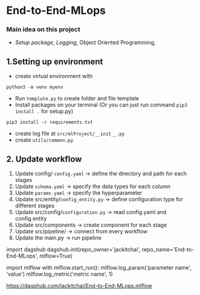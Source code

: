 # End-to-End-MLops
### Main idea on this project
- *Setup package*, *Logging*, Object Oriented Programming, 
## 1.Setting up environment
- create virtual environment with 
```
python3 -m venv myenv
```
- Run `template.py` to create folder and file template
- Install packages on your terminal (Or you can just run command `pip3 install .` for setup.py)
```text
pip3 install -r requirements.txt
```
- create log file at `src/mlProject/__init__.py`
- create `utils/common.py`

## 2. Update workflow
1. Update config/ `config.yaml` -> define the directory and path for each stages
2. Update `schema.yaml` -> specify the data types for each column
3. Update `params.yaml` -> specify the hyperparameter
4. Update src/entity/`config_entity.py` -> define configuration type for different stages
5. Update src/config/`configuration.py` -> read config.yaml and config.entity
6. Update src/components -> create component for each stage
7. Update src/pipeline/ -> connect from every workflow
8. Update the main.py -> run pipeline 


import dagshub
dagshub.init(repo_owner='jackitchai', repo_name='End-to-End-MLops', mlflow=True)

import mlflow
with mlflow.start_run():
  mlflow.log_param('parameter name', 'value')
  mlflow.log_metric('metric name', 1)

https://dagshub.com/jackitchai/End-to-End-MLops.mlflow

